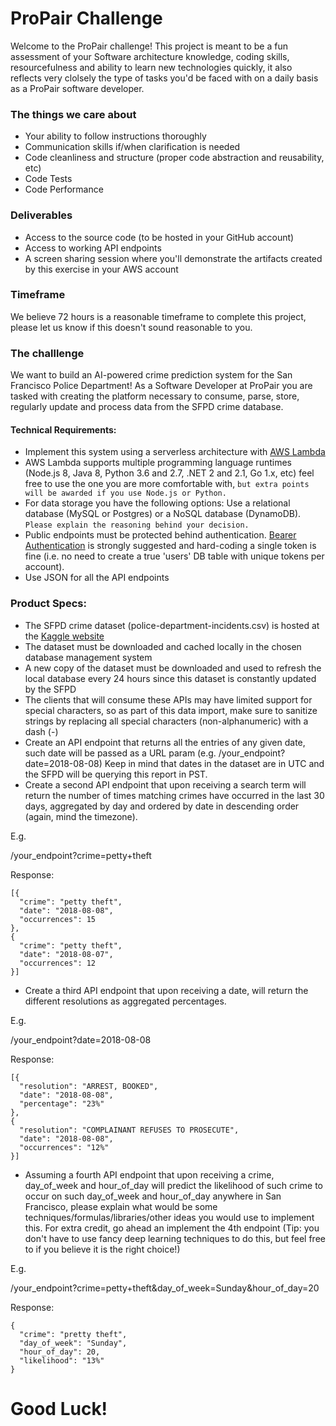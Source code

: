 # ProPair Challenge

Welcome to the ProPair challenge! This project is meant to be a fun assessment of your Software architecture knowledge, coding skills, resourcefulness and ability to learn new technologies quickly, it also reflects very clolsely the type of tasks you'd be faced with on a daily basis as a ProPair software developer.

### The things we care about ###

* Your ability to follow instructions thoroughly 
* Communication skills if/when clarification is needed
* Code cleanliness and structure (proper code abstraction and reusability, etc)
* Code Tests
* Code Performance

### Deliverables ###

* Access to the source code (to be hosted in your GitHub account)
* Access to working API endpoints
* A screen sharing session where you'll demonstrate the artifacts created by this exercise in your AWS account

### Timeframe ###

We believe 72 hours is a reasonable timeframe to complete this project, please let us know if this doesn't sound reasonable to you.

### The challlenge ###

We want to build an AI-powered crime prediction system for the San Francisco Police Department! As a Software Developer at ProPair you are tasked with creating the platform necessary to consume, parse, store, regularly update and process data from the SFPD crime database.

#### Technical Requirements: ####

* Implement this system using a serverless architecture with [AWS Lambda](https://aws.amazon.com/lambda/)
* AWS Lambda supports multiple programming language runtimes (Node.js 8, Java 8, Python 3.6 and 2.7, .NET 2 and 2.1, Go 1.x, etc) feel free to use the one you are more comfortable with, `but extra points will be awarded if you use Node.js or Python.`
* For data storage you have the following options: Use a relational database (MySQL or Postgres) or a NoSQL database (DynamoDB). `Please explain the reasoning behind your decision.`
* Public endpoints must be protected behind authentication. [Bearer Authentication](https://swagger.io/docs/specification/authentication/bearer-authentication/) is strongly suggested and hard-coding a single token is fine (i.e. no need to create a true 'users' DB table with unique tokens per account).
* Use JSON for all the API endpoints


### Product Specs: ###

* The SFPD crime dataset (police-department-incidents.csv) is hosted at the [Kaggle website](https://www.kaggle.com/san-francisco/sf-police-calls-for-service-and-incidents)
* The dataset must be downloaded and cached locally in the chosen database management system
* A new copy of the dataset must be downloaded and used to refresh the local database every 24 hours since this dataset is constantly updated by the SFPD
* The clients that will consume these APIs may have limited support for special characters, so as part of this data import, make sure to sanitize strings by replacing all special characters (non-alphanumeric) with a dash (-)
* Create an API endpoint that returns all the entries of any given date, such date will be passed as a URL param (e.g. /your_endpoint?date=2018-08-08) Keep in mind that dates in the dataset are in UTC and the SFPD will be querying this report in PST. 
* Create a second API endpoint that upon receiving a search term will return the number of times matching crimes have occurred in the last 30 days, aggregated by day and ordered by date in descending order (again, mind the timezone). 

E.g. 

/your_endpoint?crime=petty+theft

Response:

```
[{
  "crime": "petty theft",
  "date": "2018-08-08",
  "occurrences": 15
},
{
  "crime": "petty theft",
  "date": "2018-08-07",
  "occurrences": 12
}]
```

* Create a third API endpoint that upon receiving a date, will return the different resolutions as aggregated percentages.

E.g.

/your_endpoint?date=2018-08-08

Response:

```
[{
  "resolution": "ARREST, BOOKED",
  "date": "2018-08-08",
  "percentage": "23%"
},
{
  "resolution": "COMPLAINANT REFUSES TO PROSECUTE",
  "date": "2018-08-08",
  "occurrences": "12%"
}]
```

* Assuming a fourth API endpoint that upon receiving a crime, day_of_week and hour_of_day will predict the likelihood of such crime to occur on such day_of_week and hour_of_day anywhere in San Francisco, please explain what would be some techniques/formulas/libraries/other ideas you would use to implement this. For extra credit, go ahead an implement the 4th endpoint (Tip: you don't have to use fancy deep learning techniques to do this, but feel free to if you believe it is the right choice!)

E.g.

/your_endpoint?crime=petty+theft&day_of_week=Sunday&hour_of_day=20

Response:

```
{
  "crime": "pretty theft",
  "day_of_week": "Sunday",
  "hour_of_day": 20,
  "likelihood": "13%"
}
```

# Good Luck! #
